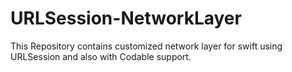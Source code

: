 # URLSession-NetworkLayer
This Repository contains customized network layer for swift using URLSession and also with Codable support.


